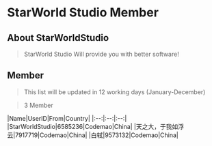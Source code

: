 # StarWorld Studio Member

## About StarWorldStudio

> StarWorld Studio Will provide you with better software!


## Member

> This list will be updated in 12 working days (January-December)

> 3 Member

|Name|UserID|From|Country|
|:--:|:--:|:--:|
|StarWorldStudio|6585236|Codemao|China|
|天之大，于我如浮云|7917719|Codemao|China|
|白轼|9573132|Codemao|China|
